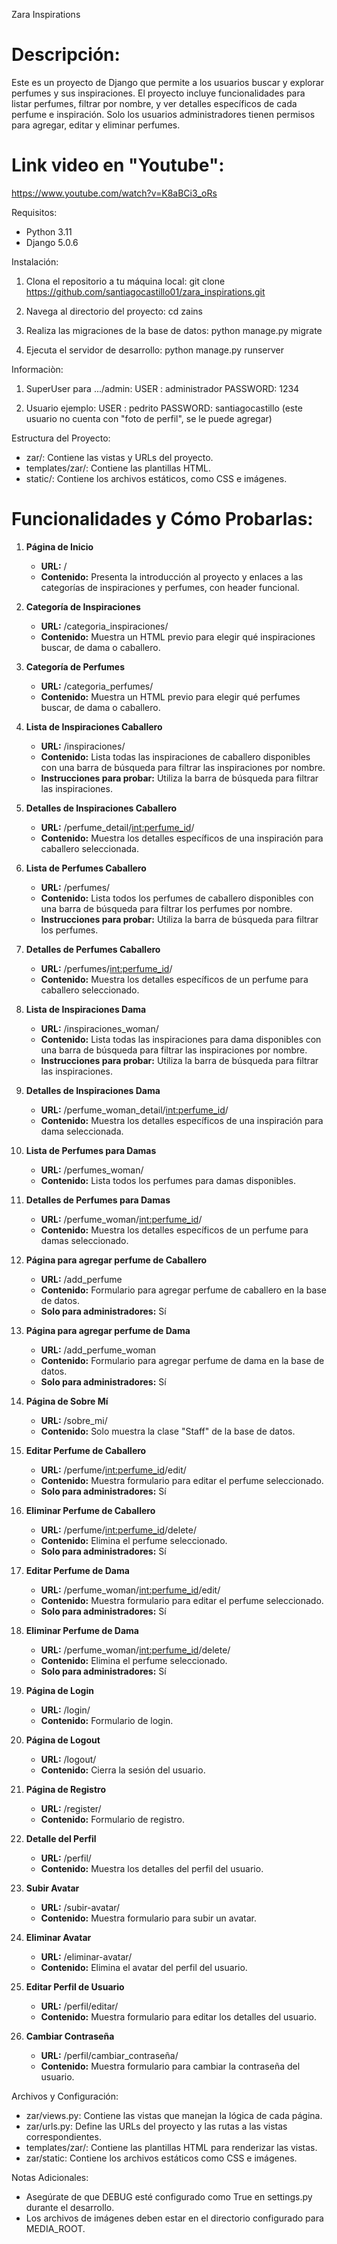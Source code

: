 Zara Inspirations


# Descripción:
Este es un proyecto de Django que permite a los usuarios buscar y explorar
perfumes y sus inspiraciones. El proyecto incluye funcionalidades para listar 
perfumes, filtrar por nombre, y ver detalles específicos de cada perfume e 
inspiración. Solo los usuarios administradores tienen permisos
para agregar, editar y eliminar perfumes.

# Link video en "Youtube":
https://www.youtube.com/watch?v=K8aBCi3_oRs


Requisitos:
- Python 3.11
- Django 5.0.6


Instalación:
1. Clona el repositorio a tu máquina local:
   git clone https://github.com/santiagocastillo01/zara_inspirations.git

2. Navega al directorio del proyecto:
   cd zains

3. Realiza las migraciones de la base de datos:
   python manage.py migrate

4. Ejecuta el servidor de desarrollo:
   python manage.py runserver


Informaciòn:
1. SuperUser para .../admin:
    USER : administrador
    PASSWORD: 1234

2. Usuario ejemplo:
    USER : pedrito
    PASSWORD: santiagocastillo
   (este usuario no cuenta con "foto de perfil", se le puede agregar)


Estructura del Proyecto:
- zar/: Contiene las vistas y URLs del proyecto.
- templates/zar/: Contiene las plantillas HTML.
- static/: Contiene los archivos estáticos, como CSS e imágenes.


# Funcionalidades y Cómo Probarlas:

1. **Página de Inicio**
   - **URL:** /
   - **Contenido:** Presenta la introducción al proyecto y enlaces a las categorías de inspiraciones y perfumes, con header funcional.

2. **Categoría de Inspiraciones**
   - **URL:** /categoria_inspiraciones/
   - **Contenido:** Muestra un HTML previo para elegir qué inspiraciones buscar, de dama o caballero.

3. **Categoría de Perfumes**
   - **URL:** /categoria_perfumes/
   - **Contenido:** Muestra un HTML previo para elegir qué perfumes buscar, de dama o caballero.

4. **Lista de Inspiraciones Caballero**
   - **URL:** /inspiraciones/
   - **Contenido:** Lista todas las inspiraciones de caballero disponibles con una barra de búsqueda para filtrar las inspiraciones por nombre.
   - **Instrucciones para probar:** Utiliza la barra de búsqueda para filtrar las inspiraciones.

5. **Detalles de Inspiraciones Caballero**
   - **URL:** /perfume_detail/<int:perfume_id>/
   - **Contenido:** Muestra los detalles específicos de una inspiración para caballero seleccionada.

6. **Lista de Perfumes Caballero**
   - **URL:** /perfumes/
   - **Contenido:** Lista todos los perfumes de caballero disponibles con una barra de búsqueda para filtrar los perfumes por nombre.
   - **Instrucciones para probar:** Utiliza la barra de búsqueda para filtrar los perfumes.

7. **Detalles de Perfumes Caballero**
   - **URL:** /perfumes/<int:perfume_id>/
   - **Contenido:** Muestra los detalles específicos de un perfume para caballero seleccionado.

8. **Lista de Inspiraciones Dama**
   - **URL:** /inspiraciones_woman/
   - **Contenido:** Lista todas las inspiraciones para dama disponibles con una barra de búsqueda para filtrar las inspiraciones por nombre.
   - **Instrucciones para probar:** Utiliza la barra de búsqueda para filtrar las inspiraciones.

9. **Detalles de Inspiraciones Dama**
   - **URL:** /perfume_woman_detail/<int:perfume_id>/
   - **Contenido:** Muestra los detalles específicos de una inspiración para dama seleccionada.

10. **Lista de Perfumes para Damas**
    - **URL:** /perfumes_woman/
    - **Contenido:** Lista todos los perfumes para damas disponibles.

11. **Detalles de Perfumes para Damas**
    - **URL:** /perfume_woman/<int:perfume_id>/
    - **Contenido:** Muestra los detalles específicos de un perfume para damas seleccionado.

12. **Página para agregar perfume de Caballero**
    - **URL:** /add_perfume
    - **Contenido:** Formulario para agregar perfume de caballero en la base de datos.
    - **Solo para administradores:** Sí

13. **Página para agregar perfume de Dama**
    - **URL:** /add_perfume_woman
    - **Contenido:** Formulario para agregar perfume de dama en la base de datos.
    - **Solo para administradores:** Sí

14. **Página de Sobre Mí**
    - **URL:** /sobre_mi/
    - **Contenido:** Solo muestra la clase "Staff" de la base de datos.

15. **Editar Perfume de Caballero**
    - **URL:** /perfume/<int:perfume_id>/edit/
    - **Contenido:** Muestra formulario para editar el perfume seleccionado.
    - **Solo para administradores:** Sí

16. **Eliminar Perfume de Caballero**
    - **URL:** /perfume/<int:perfume_id>/delete/
    - **Contenido:** Elimina el perfume seleccionado.
    - **Solo para administradores:** Sí

17. **Editar Perfume de Dama**
    - **URL:** /perfume_woman/<int:perfume_id>/edit/
    - **Contenido:** Muestra formulario para editar el perfume seleccionado.
    - **Solo para administradores:** Sí

18. **Eliminar Perfume de Dama**
    - **URL:** /perfume_woman/<int:perfume_id>/delete/
    - **Contenido:** Elimina el perfume seleccionado.
    - **Solo para administradores:** Sí

19. **Página de Login**
    - **URL:** /login/
    - **Contenido:** Formulario de login.

20. **Página de Logout**
    - **URL:** /logout/
    - **Contenido:** Cierra la sesión del usuario.

21. **Página de Registro**
    - **URL:** /register/
    - **Contenido:** Formulario de registro.

22. **Detalle del Perfil**
    - **URL:** /perfil/
    - **Contenido:** Muestra los detalles del perfil del usuario.

23. **Subir Avatar**
    - **URL:** /subir-avatar/
    - **Contenido:** Muestra formulario para subir un avatar.

24. **Eliminar Avatar**
    - **URL:** /eliminar-avatar/
    - **Contenido:** Elimina el avatar del perfil del usuario.

25. **Editar Perfil de Usuario**
    - **URL:** /perfil/editar/
    - **Contenido:** Muestra formulario para editar los detalles del usuario.

26. **Cambiar Contraseña**
    - **URL:** /perfil/cambiar_contraseña/
    - **Contenido:** Muestra formulario para cambiar la contraseña del usuario.



Archivos y Configuración:
- zar/views.py: Contiene las vistas que manejan la lógica de cada página.
- zar/urls.py: Define las URLs del proyecto y las rutas a las vistas correspondientes.
- templates/zar/: Contiene las plantillas HTML para renderizar las vistas.
- zar/static: Contiene los archivos estáticos como CSS e imágenes.


Notas Adicionales:
- Asegúrate de que DEBUG esté configurado como True en settings.py durante el desarrollo.
- Los archivos de imágenes deben estar en el directorio configurado para MEDIA_ROOT.
